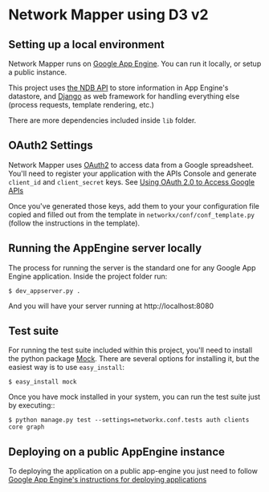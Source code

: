 # Network Mapper using D3 v2

## Setting up a local environment

Network Mapper runs on [Google App Engine](https://developers.google.com/appengine/downloads). You can run it locally, or setup a public instance.

This project uses [the NDB API](https://developers.google.com/appengine/docs/python/ndb/) to store information in App Engine's datastore, and [Django](https://www.djangoproject.com/) as web framework for handling everything else (process requests, template rendering, etc.)

There are more dependencies included inside `lib` folder.


## OAuth2 Settings

Network Mapper uses [OAuth2](http://en.wikipedia.org/wiki/OAuth#OAuth_2.0)
to access data from a Google spreadsheet. You'll need to register your application with the APIs Console and generate `client_id` and `client_secret` keys. See [Using OAuth 2.0 to Access Google APIs](https://developers.google.com/accounts/docs/OAuth2#basicsteps)

Once you've generated those keys, add them to your your configuration file copied and filled out from the template in `networkx/conf/conf_template.py` (follow the instructions in the template).


## Running the AppEngine server locally

The process for running the server is the standard one for any Google App Engine application. Inside the project folder run:

    $ dev_appserver.py .

And you will have your server running at http://localhost:8080


## Test suite

For running the test suite included within this project, you'll need to install
the python package [Mock](http://www.voidspace.org.uk/python/mock/). There
are several options for installing it, but the easiest way is to use
`easy_install`:

    $ easy_install mock

Once you have mock installed in your system, you can run the test suite just
by executing::

    $ python manage.py test --settings=networkx.conf.tests auth clients core graph


## Deploying on a public AppEngine instance

To deploying the application on a public app-engine you just need to follow [Google App Engine's instructions for deploying applications](https://developers.google.com/web-toolkit/doc/latest/tutorial/appengine)
